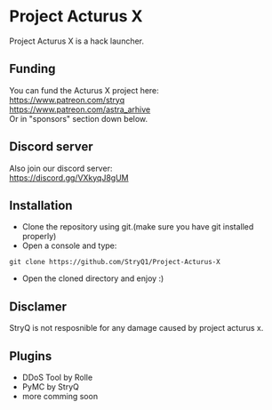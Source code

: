# Project Acturus X

Project Acturus X is a hack launcher.

## Funding

You can fund the Acturus X project here:                                                   
https://www.patreon.com/stryq                                                                                         
https://www.patreon.com/astra_arhive                                                         
Or in "sponsors" section down below.

## Discord server

Also join our discord server:                 
https://discord.gg/VXkyqJ8gUM            

## Installation

- Clone the repository using git.(make sure you have git installed properly)
- Open a console and type:

```batch
git clone https://github.com/StryQ1/Project-Acturus-X
```
- Open the cloned directory and enjoy :)

## Disclamer

StryQ is not resposnible for any damage caused by project acturus x.

## Plugins

- DDoS Tool by Rolle
- PyMC by StryQ
- more comming soon


